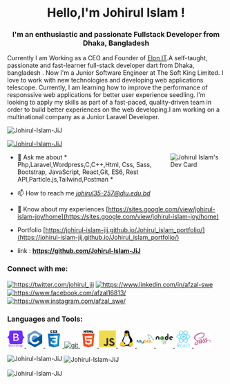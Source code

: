 <h1 align="center">Hello,I'm Johirul Islam !</h1>
<h3 align="center">I'm an enthusiastic and passionate Fullstack Developer from Dhaka, Bangladesh</h3>
<p align="left">Currently I am Working as a CEO and Founder of <a href="https://www.elonit.com/" target="blank">Elon IT</a>.A self-taught, passionate and fast-learner full-stack developer dart from Dhaka, bangladesh . Now I'm a Junior Software Engineer at The Soft King Limited. I love to work with new technologies and developing web applications telescope. Currently, I am learning how to improve the performance of responssive web applications for better user experience seedling. I’m looking to apply my skills as part of a fast-paced, quality-driven team in order to build better experiences on the web developing.I am working on a multinational company as a Junior Laravel Developer.</p>

<p align="left"> <img src="https://komarev.com/ghpvc/?username=Johirul-Islam-JiJ&label=Profile%20views&color=0e75b6&style=flat" alt="Johirul-Islam-JiJ" /> </p>


<p align="left"> <a href="https://github.com/ryo-ma/github-profile-trophy"><img src="https://github-profile-trophy.vercel.app/?username=Johirul-Islam-JiJ" alt="Johirul-Islam-JiJ" /></a> </p>

<p align="left"><a href="https://app.daily.dev/johirul_islam"><img src="https://api.daily.dev/devcards/f8d000b9e522453db94c8da54114ac94.png?r=80l" width="25%" align="right" alt="Johirul Islam's Dev Card"/></a></p>


- 💬 Ask me about * Php,Laravel,Wordpress,C,C++,Html, Css, Sass, Bootstrap, JavaScript, React,Git, ES6, Rest API,Particle.js,Tailwind,Postman *

- 📫 How to reach me *johirul35-257@diu.edu.bd*

- 📄 Know about my experiences [https://sites.google.com/view/johirul-islam-joy/home](https://sites.google.com/view/johirul-islam-joy/home)
- Portfolio [https://johirul-islam-jij.github.io/Johirul_islam_portfolio/](https://johirul-islam-jij.github.io/Johirul_islam_portfolio/)


- link : **https://github.com/Johirul-Islam-JiJ**
<h3 align="left">Connect with me:</h3>
<p align="left">
<a href="https://twitter.com/johirul_jij" target="blank"><img align="center" src="https://raw.githubusercontent.com/rahuldkjain/github-profile-readme-generator/master/src/images/icons/Social/twitter.svg" alt="https://twitter.com/johirul_jij" height="30" width="40" /></a>
<a href="https://www.linkedin.com/in/johirul-islam-joy-08a8b1151/" target="blank"><img align="center" src="https://raw.githubusercontent.com/rahuldkjain/github-profile-readme-generator/master/src/images/icons/Social/linked-in-alt.svg" alt="https://www.linkedin.com/in/afzal-swe" height="30" width="40" /></a>
<a href="https://www.facebook.com/johirulislam.joy.3" target="blank"><img align="center" src="https://raw.githubusercontent.com/rahuldkjain/github-profile-readme-generator/master/src/images/icons/Social/facebook.svg" alt="https://www.facebook.com/afzal16813/" height="30" width="40" /></a>
<a href="https://instagram.com/https://www.instagram.com/afzal_swe/" target="blank"><img align="center" src="https://raw.githubusercontent.com/rahuldkjain/github-profile-readme-generator/master/src/images/icons/Social/instagram.svg" alt="https://www.instagram.com/afzal_swe/" height="30" width="40" /></a>
</p>

<h3 align="left">Languages and Tools:</h3>
<p align="left"> <a href="https://getbootstrap.com" target="_blank" rel="noreferrer"> <img src="https://raw.githubusercontent.com/devicons/devicon/master/icons/bootstrap/bootstrap-plain-wordmark.svg" alt="bootstrap" width="40" height="40"/> </a> <a href="https://www.cprogramming.com/" target="_blank" rel="noreferrer"> <img src="https://raw.githubusercontent.com/devicons/devicon/master/icons/c/c-original.svg" alt="c" width="40" height="40"/> </a> <a href="https://www.w3schools.com/css/" target="_blank" rel="noreferrer"> <img src="https://raw.githubusercontent.com/devicons/devicon/master/icons/css3/css3-original-wordmark.svg" alt="css3" width="40" height="40"/> </a> <a href="https://git-scm.com/" target="_blank" rel="noreferrer"> <img src="https://www.vectorlogo.zone/logos/git-scm/git-scm-icon.svg" alt="git" width="40" height="40"/> </a> <a href="https://www.w3.org/html/" target="_blank" rel="noreferrer"> <img src="https://raw.githubusercontent.com/devicons/devicon/master/icons/html5/html5-original-wordmark.svg" alt="html5" width="40" height="40"/> </a> <a href="https://developer.mozilla.org/en-US/docs/Web/JavaScript" target="_blank" rel="noreferrer"> <img src="https://raw.githubusercontent.com/devicons/devicon/master/icons/javascript/javascript-original.svg" alt="javascript" width="40" height="40"/> </a> <a href="https://www.linux.org/" target="_blank" rel="noreferrer"> <img src="https://raw.githubusercontent.com/devicons/devicon/master/icons/linux/linux-original.svg" alt="linux" width="40" height="40"/> </a> <a href="https://www.mysql.com/" target="_blank" rel="noreferrer"> <img src="https://raw.githubusercontent.com/devicons/devicon/master/icons/mysql/mysql-original-wordmark.svg" alt="mysql" width="40" height="40"/> </a> <a href="https://nodejs.org" target="_blank" rel="noreferrer"> <img src="https://raw.githubusercontent.com/devicons/devicon/master/icons/nodejs/nodejs-original-wordmark.svg" alt="nodejs" width="40" height="40"/> </a> <a href="https://reactjs.org/" target="_blank" rel="noreferrer"> <img src="https://raw.githubusercontent.com/devicons/devicon/master/icons/react/react-original-wordmark.svg" alt="react" width="40" height="40"/> </a> <a href="https://sass-lang.com" target="_blank" rel="noreferrer"> <img src="https://raw.githubusercontent.com/devicons/devicon/master/icons/sass/sass-original.svg" alt="sass" width="40" height="40"/> </a> </p>

<p><img align="left" src="https://github-readme-stats.vercel.app/api/top-langs?username=Johirul-Islam-JiJ&show_icons=true&locale=en&layout=compact" alt="Johirul-Islam-JiJ" /></p>

<p>&nbsp;<img align="center" src="https://github-readme-stats.vercel.app/api?username=Johirul-Islam-JiJ&show_icons=true&locale=en" alt="Johirul-Islam-JiJ" /></p>

<p><img align="center" src="https://github-readme-streak-stats.herokuapp.com/?user=Johirul-Islam-JiJ&" alt="Johirul-Islam-JiJ" /></p>
